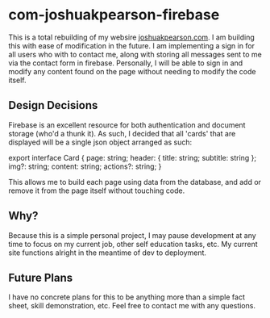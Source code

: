 # com-joshuakpearson-firebase

This is a total rebuilding of my websire [joshuakpearson.com](https://joshuakpearson.com). I am building this with ease of modification in the future. I am implementing a sign in for all users who with to contact me, along with storing all messages sent to me via the contact form in firebase. Personally, I will be able to sign in and modify any content found on the page without needing to modify the code itself. 

## Design Decisions

Firebase is an excellent resource for both authentication and document storage (who'd a thunk it). As such, I decided that all 'cards' that are displayed will be a single json object arranged as such:

export interface Card {
  page: string;
  header: { title: string; subtitle: string };
  img?: string;
  content: string;
  actions?: string;
}

This allows me to build each page using data from the database, and add or remove it from the page itself without touching code. 

## Why?

Because this is a simple personal project, I may pause development at any time to focus on my current job, other self education tasks, etc. My current site functions alright in the meantime of dev to deployment.
 

## Future Plans

I have no concrete plans for this to be anything more than a simple fact sheet, skill demonstration, etc. Feel free to contact me with any questions.
